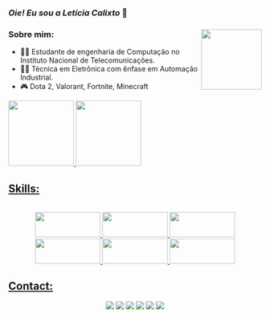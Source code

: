 ### *Oie! Eu sou a Letícia Calixto* 👋

<div>
  <img align="right" height="120" width="120" src="https://cdn.discordapp.com/attachments/730223573641461870/887014589588455494/Webp.net-gifmaker_1.gif">
<div>
  
### Sobre mim:

- 👨‍💻 Estudante de engenharia de Computação no Instituto Nacional de Telecomunicações.
- 👨‍🎓 Técnica em Eletrônica com ênfase em Automação Industrial.
- 🎮 Dota 2, Valorant, Fortnite, Minecraft

<div>
  <a href="https://github.com/leticiacalixto">
  <img height="130em" src="https://github-readme-stats.vercel.app/api?username=leticiacalixto&show_icons=true&theme=radical&include_all_commits=true&count_private=true"/>
  <img height="130em" src="https://github-readme-stats.vercel.app/api/top-langs/?username=leticiacalixto&layout=compact&langs_count=7&theme=radical"/>
</div>
  
  ## Skills:
<p align="center"><br>
  <img height="50" width="130" src="https://cdn.jsdelivr.net/gh/devicons/devicon/icons/javascript/javascript-original.svg">
  <img height="50" width="130" src="https://cdn.jsdelivr.net/gh/devicons/devicon/icons/arduino/arduino-original-wordmark.svg">
  <img height="50" width="130" src="https://cdn.jsdelivr.net/gh/devicons/devicon/icons/c/c-original.svg">
  <img height="50" width="130" src="https://cdn.jsdelivr.net/gh/devicons/devicon/icons/cplusplus/cplusplus-original.svg">
  <img height="50" width="130" src="https://cdn.jsdelivr.net/gh/devicons/devicon/icons/mysql/mysql-original-wordmark.svg">
  <img height="50" width="130" src="https://cdn.jsdelivr.net/gh/devicons/devicon/icons/python/python-original-wordmark.svg">
</div>

  ## Contact:
<div align="center"> 
  <a href="https://www.youtube.com/channel/UC_-uuuZbY0AAt9CViNzvc-Q" target="_blank"><img src="https://img.shields.io/badge/Telegram-2CA5E0?style=for-the-badge&logo=telegram&logoColor=white" target="_blank"></a>
  <a href="https://www.instagram.com/leth_calixto/" target="_blank"><img src="https://img.shields.io/badge/-Instagram-%23E4405F?style=for-the-badge&logo=instagram&logoColor=white" target="_blank"></a>
  <a href = "mailto:leticia.calixto@gec.inatel.br"><img src="https://img.shields.io/badge/-Gmail-%23333?style=for-the-badge&logo=gmail&logoColor=white" target="_blank"></a>
 	<a href="https://www.twitch.tv/leticinhacx" target="_blank"><img src="https://img.shields.io/badge/Twitch-9146FF?style=for-the-badge&logo=twitch&logoColor=white" target="_blank"></a>
 <a href="https://discord.gg/Letícia#5328" target="_blank"><img src="https://img.shields.io/badge/Discord-7289DA?style=for-the-badge&logo=discord&logoColor=white" target="_blank"></a> 
  <a href="https://steamcommunity.com/id/leticiacalixto/" target="_blank"><img src="https://img.shields.io/badge/Steam-000000?style=for-the-badge&logo=steam&logoColor=white" target="_blank"></a> 
